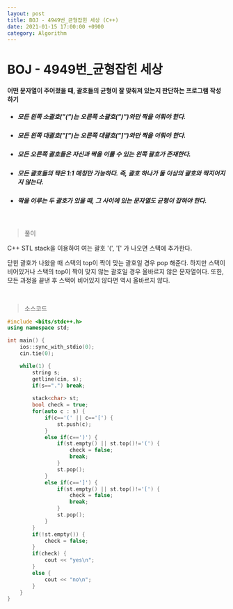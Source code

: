 ```yaml
---
layout: post
title: BOJ - 4949번_균형잡힌 세상 (C++)
date: 2021-01-15 17:00:00 +0900
category: Algorithm
---
```


# BOJ - 4949번_균형잡힌 세상

#### 어떤 문자열이 주어졌을 때, 괄호들의 균형이 잘 맞춰져 있는지 판단하는 프로그램 작성하기

- ##### 모든 왼쪽 소괄호("(")는 오른쪽 소괄호(")")와만 짝을 이뤄야 한다.

- ##### 모든 왼쪽 대괄호("[")는 오른쪽 대괄호("]")와만 짝을 이뤄야 한다.

- ##### 모든 오른쪽 괄호들은 자신과 짝을 이룰 수 있는 왼쪽 괄호가 존재한다.

- ##### 모든 괄호들의 짝은 1:1 매칭만 가능하다. 즉, 괄호 하나가 둘 이상의 괄호와 짝지어지지 않는다.

- ##### 짝을 이루는 두 괄호가 있을 때, 그 사이에 있는 문자열도 균형이 잡혀야 한다.

<br/>

> 풀이

C++ STL stack을 이용하여 여는 괄호 '(', '[' 가 나오면 스택에 추가한다. 

닫힌 괄호가 나왔을 때 스택의 top이 짝이 맞는 괄호일 경우 pop 해준다. 하지만 스택이 비어있거나 스택의 top이 짝이 맞지 않는 괄호일 경우 올바르지 않은 문자열이다. 또한, 모든 과정을 끝낸 후 스택이 비어있지 않다면 역시 올바르지 않다.

<br/>

> 소스코드

```c++
#include <bits/stdc++.h>
using namespace std;

int main() {
	ios::sync_with_stdio(0);
	cin.tie(0);

	while(1) {
		string s;
		getline(cin, s);	
		if(s==".") break;
		
		stack<char> st;
		bool check = true;
		for(auto c : s) {
			if(c=='(' || c=='[') {
				st.push(c);
			}
			else if(c==')') {
				if(st.empty() || st.top()!='(') {
					check = false;
					break;
				}
				st.pop();
			}
			else if(c==']') {
				if(st.empty() || st.top()!='[') {
					check = false;
					break;
				}
				st.pop();
			}
		}
		if(!st.empty()) {
			check = false;
		}
		if(check) {
			cout << "yes\n";
		}
		else {
			cout << "no\n";
		}
	}
}
```

